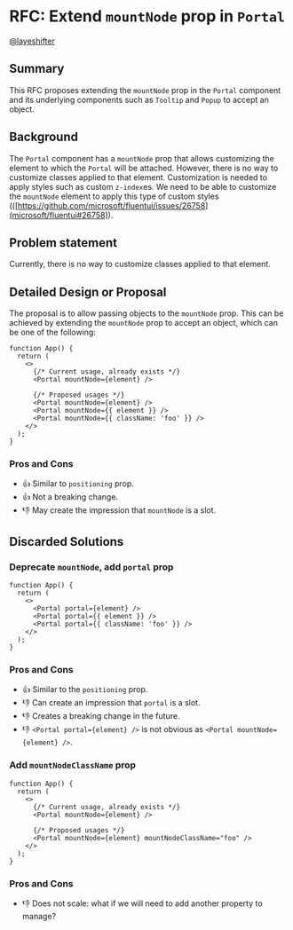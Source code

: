 # RFC: Extend `mountNode` prop in `Portal`

[@layeshifter](https://github.com/layershifter)

## Summary

This RFC proposes extending the `mountNode` prop in the `Portal` component and its underlying components such as `Tooltip` and `Popup` to accept an object.

## Background

The `Portal` component has a `mountNode` prop that allows customizing the element to which the `Portal` will be attached. However, there is no way to customize classes applied to that element. Customization is needed to apply styles such as custom `z-index`es. We need to be able to customize the `mountNode` element to apply this type of custom styles (([https://github.com/microsoft/fluentui/issues/26758](microsoft/fluentui#26758)).

## Problem statement

Currently, there is no way to customize classes applied to that element.

## Detailed Design or Proposal

The proposal is to allow passing objects to the `mountNode` prop. This can be achieved by extending the `mountNode` prop to accept an object, which can be one of the following:

```tsx
function App() {
  return (
    <>
      {/* Current usage, already exists */}
      <Portal mountNode={element} />

      {/* Proposed usages */}
      <Portal mountNode={element} />
      <Portal mountNode={{ element }} />
      <Portal mountNode={{ className: 'foo' }} />
    </>
  );
}
```

### Pros and Cons

- 👍 Similar to `positioning` prop.
- 👍 Not a breaking change.
- 👎 May create the impression that `mountNode` is a slot.

## Discarded Solutions

### Deprecate `mountNode`, add `portal` prop

```tsx
function App() {
  return (
    <>
      <Portal portal={element} />
      <Portal portal={{ element }} />
      <Portal portal={{ className: 'foo' }} />
    </>
  );
}
```

### Pros and Cons

- 👍 Similar to the `positioning` prop.
- 👎 Can create an impression that `portal` is a slot.
- 👎 Creates a breaking change in the future.
- 👎 `<Portal portal={element} />` is not obvious as `<Portal mountNode={element} />`.

### Add `mountNodeClassName` prop

```tsx
function App() {
  return (
    <>
      {/* Current usage, already exists */}
      <Portal mountNode={element} />

      {/* Proposed usages */}
      <Portal mountNode={element} mountNodeClassName="foo" />
    </>
  );
}
```

### Pros and Cons

- 👎 Does not scale: what if we will need to add another property to manage?
